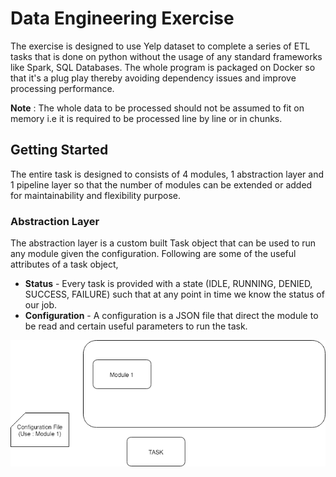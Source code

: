 ﻿# Data Engineering Exercise

The exercise is designed to use Yelp dataset to complete a series of ETL tasks that is done on python without the usage of any standard frameworks like Spark, SQL Databases. The whole program is packaged on Docker so that it's a plug play thereby avoiding dependency issues and improve processing performance.

**Note** : The whole data to be processed should not be assumed to fit on memory i.e it is required to be processed line by line or in chunks.

## Getting Started

The entire task is designed to consists of 4 modules, 1 abstraction layer and 1 pipeline layer so that the number of modules can be extended or added for maintainability and flexibility purpose.

### Abstraction Layer

The abstraction layer is a custom built Task object that can be used to run any module given the configuration. Following are some of the useful attributes of a task object,

* **Status** - Every task is provided with a state (IDLE, RUNNING, DENIED, SUCCESS, FAILURE) such that at any point in time we know the status of our job. 
* **Configuration** - A configuration is a JSON file that direct the module to be read and certain useful parameters to run the task.

![Diagram](https://github.com/Sridev6/Data_Engineering_Task/blob/master/diagrams/task_abstraction.png)
